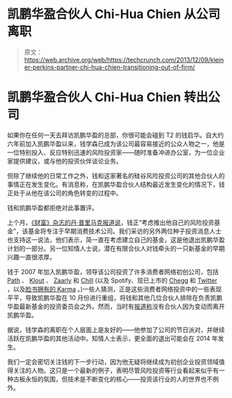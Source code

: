 # 凯鹏华盈合伙人 Chi-Hua Chien 从公司离职

> 原文：<https://web.archive.org/web/https://techcrunch.com/2013/12/09/kleiner-perkins-partner-chi-hua-chien-transitioning-out-of-firm/>

# 凯鹏华盈合伙人 Chi-Hua Chien 转出公司

如果你在任何一天去拜访凯鹏华盈的总部，你很可能会碰到 T2 的钱启华。自大约六年前加入凯鹏华盈以来，钱学森已成为该公司最容易接近的公众人物之一，他是一位特别投入、反应特别迅速的风险投资家——随时准备冲进办公室，为一位企业家提供建议，或与他的投资伙伴谈论业务。

但除了继续他的日常工作之外，钱和这家著名的硅谷风险投资公司的其他合伙人的事情正在发生变化。有消息称，在凯鹏华盈合伙人结构最近发生变化的情况下，钱正处于从他在该公司的角色转变的过程中。

钱和凯鹏华盈都拒绝对此事置评。

上个月，[《财富》杂志的丹·普里马克报道说](https://web.archive.org/web/20230328032851/http://finance.fortune.cnn.com/2013/11/14/kleiners-chi-hua-chien-may-raise-his-own-vc-fund/)，钱正“考虑推出他自己的风险投资基金”，该基金将专注于早期消费技术公司。我们采访的另外两位种子投资消息人士也支持这一说法，他们表示，简一直在考虑建立自己的基金，这是他退出凯鹏华盈计划的一部分。另一位知情人士说，潜在有限合伙人对钱牵头的一只新基金的早期兴趣一直很浓厚。

钱于 2007 年加入凯鹏华盈，领导该公司投资了许多消费者网络初创公司，包括 [Path](https://web.archive.org/web/20230328032851/https://techcrunch.com/tag/Path) 、 [Klout](https://web.archive.org/web/20230328032851/https://techcrunch.com/tag/Klout) 、 [Zaarly](https://web.archive.org/web/20230328032851/https://techcrunch.com/tag/Zaarly) 和 [Chill](https://web.archive.org/web/20230328032851/http://www.crunchbase.com/company/chill) (以及 Spotify、现已上市的 [Chegg](https://web.archive.org/web/20230328032851/https://techcrunch.com/2013/11/13/in-187-5m-ipo-chegg-debuts-on-nyse-in-twitters-shadow-as-shares-slump-15-percent/) 和 [Twitter](https://web.archive.org/web/20230328032851/https://techcrunch.com/2013/11/06/twitter-prices-ipo-at-26-per-share/) ，以及[脸书拥有的 Karma](https://web.archive.org/web/20230328032851/https://techcrunch.com/2012/05/18/facebook-acquires-karma/) 。)一些人猜测，正是这些消费者网络投资中的一些表现平平，导致凯鹏华盈在 10 月份进行重组，将钱和其他几位合伙人排除在负责凯鹏华盈最新基金的投资委员会之外。然而，当时有[报道称](https://web.archive.org/web/20230328032851/http://blogs.wsj.com/venturecapital/2013/10/11/kleiner-perkins-reorganizes-its-early-stage-investing/)没有合伙人因为变动而离开凯鹏华盈。

据说，钱学森的离职在个人层面上是友好的——他参加了公司的节日派对，并继续活跃在凯鹏华盈的其他活动中。知情人士表示，更全面的退出可能会在 2014 年发生。

我们一定会密切关注钱的下一步行动，因为他无疑将继续成为初创企业投资领域值得关注的人物。这只是一个最新的例子，表明尽管风险投资等行业看起来似乎有一种古板永恒的氛围，但技术是不断变化的核心——投资该行业的人的世界也不例外。